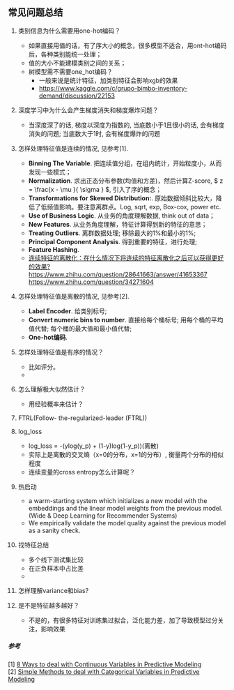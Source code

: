 ## 常见问题总结

1. 类别信息为什么需要用one-hot编码？
    - 如果直接用值的话，有了序大小的概念，很多模型不适合，用ont-hot编码后，各种类别能统一处理；
    - 值的大小不能建模类别之间的关系；
    - 树模型需不需要one_hot编码？
        - 一般来说是统计特征，加类别特征会影响xgb的效果
        - https://www.kaggle.com/c/grupo-bimbo-inventory-demand/discussion/22153

    
2. 深度学习中为什么会产生梯度消失和梯度爆炸问题？
    - 当深度深了的话, 梯度以深度为指数的, 当底数小于1且很小的话, 会有梯度消失的问题; 当底数大于1时, 会有梯度爆炸的问题


3. 怎样处理特征值是连续的情况, 见参考[1].
    - **Binning The Variable**. 把连续值分组，在组内统计，开始粒度小，从而发现一些模式；
    - **Normalization**. 求出正态分布参数(均值和方差)，然后计算Z-score, $ z = \frac{x - \mu }{ \sigma } $, 引入了序的概念；
    - **Transformations for Skewed Distribution:**. 原始数据倾斜比较大，降低了低频值影响。要注意离群点。Log, sqrt, exp, Box-cox, power etc.
    - **Use of Business Logic**. 从业务的角度理解数据, think out of data；
    - **New Features**. 从业务角度理解，特征计算得到新的特征的意思；
    - **Treating Outliers**. 离群数据处理; 移除最大的1%和最小的1%; 
    - **Principal Component Analysis**. 得到重要的特征，进行处理;
    - **Feature Hashing**.
    - [连续特征的离散化：在什么情况下将连续的特征离散化之后可以获得更好的效果?](https://www.zhihu.com/question/31989952/answer/54184582)
        https://www.zhihu.com/question/28641663/answer/41653367
        https://www.zhihu.com/question/34271604

4. 怎样处理特征值是离散的情况, 见参考[2].
    - **Label Encoder**. 给类别标号;
    - **Convert numeric bins to number**. 直接给每个桶标号; 用每个桶的平均值代替; 每个桶的最大值和最小值代替;
    - **One-hot编码**.
    

5. 怎样处理特征值是有序的情况？
    - 比如评分。
    - 

6. 怎么理解极大似然估计？
    - 用经验概率来估计？

7. FTRL(Follow- the-regularized-leader (FTRL))

8. log_loss
    - log_loss = -(ylog(y_p) + (1-y)log(1-y_p))(离散)
    - 实际上是离散的交叉熵（x=0的分布，x=1的分布）, 衡量两个分布的相似程度
    - 连续变量的cross entropy怎么计算呢？
  

9. 热启动
    - a warm-starting system which initializes a new model with the embeddings and the linear model weights from the previous model. (Wide & Deep Learning for Recommender Systems)
    - We empirically validate the model quality against the previous model as a sanity check.
 
10. 找特征总结
    - 多个线下测试集比较
    - 在正负样本中占比差
    - 

11. 怎样理解variance和bias?

12. 是不是特征越多越好？
    - 不是的，有很多特征对训练集过拟合，泛化能力差，加了导致模型过分关注，影响效果
    
 

##### 参考
[1]  [8 Ways to deal with Continuous Variables in Predictive Modeling](https://www.analyticsvidhya.com/blog/2015/11/8-ways-deal-continuous-variables-predictive-modeling/)
<br> 
[2]  [Simple Methods to deal with Categorical Variables in Predictive Modeling](https://www.analyticsvidhya.com/blog/2015/11/easy-methods-deal-categorical-variables-predictive-modeling/) 